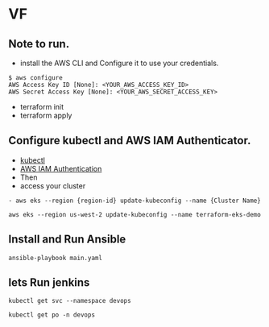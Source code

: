 # VF
## Note to run.
-  install the AWS CLI and Configure it to use your credentials.
```
$ aws configure
AWS Access Key ID [None]: <YOUR_AWS_ACCESS_KEY_ID>
AWS Secret Access Key [None]: <YOUR_AWS_SECRET_ACCESS_KEY>
```
- terraform init
- terraform apply

## Configure kubectl and AWS IAM Authenticator.
- [kubectl](https://kubernetes.io/docs/tasks/tools/install-kubectl/)
- [AWS IAM Authentication](https://docs.aws.amazon.com/eks/latest/userguide/install-aws-iam-authenticator.html)
- Then
- access your cluster 
```
- aws eks --region {region-id} update-kubeconfig --name {Cluster Name}
```
```
aws eks --region us-west-2 update-kubeconfig --name terraform-eks-demo
```

## Install and Run Ansible
```
ansible-playbook main.yaml
```
## lets Run jenkins
```
kubectl get svc --namespace devops
```
```
kubectl get po -n devops
```
